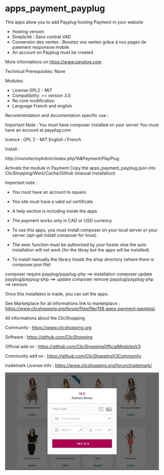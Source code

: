 # apps_payment_payplug

This apps allow you to add Payplug hosting Payment in your website

- Hosting version
- Simplicité : Sans contrat VAD
- Conversion des ventes : Boostez vos ventes grâce à nos pages de paiement responsive mobile
- An account on Payplug must be created

More informations on https://www.payplug.com

Technical Prerequisites: None
 

Modules:
- License GPL2 - MIT
- Compatibility: >= version 3.0
- No core modification
- Language French and english

 
Recommendation and documentation specific use : 


Important Note :
You must have composer installed on your server
You must have an account at payplug.com

licence  : GPL 2 - MIT
English / French

Install :

http://monsite/myAdmin/index.php?A&Payment\PlayPlug

Activate the module in Payment
Copy the apps_payment_payplug.json into ClicShopping/Work/Cache/Github (manual installation)

Important note :
- You must have an account to square.
- You site must have a valid ssl certificate
- A help section is including inside the apps
- The payment works only in CAD or USD currency

- To use this apps, you must install composer on your local server or your server (apt-get install composer for linux).
- The exec function must be authorised by your hoster else the auto installation will not work (for the libray but the apps will be installed).
- To install manually the library
Inside the shop directory (where there is composer.json file)

composer require payplug/payplug-php ==> installation
composer update payplug/payplug-php ==> update
composer remove payplug/payplug-php ==> remove

Once this installaton is made, you can set the apps.


See Marketplace for all informations
link to marketplace : https://www.clicshopping.org/forum/files/file/158-apps-payment-payplug/


 All informations about the ClicShopping

Community : https://www.clicshopping.org

Software : https://github.com/ClicShopping

Official add on : https://github.com/ClicShoppingOfficialModulesV3

Community add on : https://github.com/ClicShoppingV3Community

trademark License info : https://www.clicshopping.org/forum/trademark/
 

![image](https://github.com/ClicShoppingOfficialModulesV3/apps_payment_payplug/blob/master/ModuleInfosJson/paiement.jpg)


